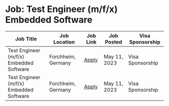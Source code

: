 # Job: Test Engineer (m/f/x) Embedded Software

| Job Title | Job Location | Job Link | Job Posted | Visa Sponsorship |
| --- | --- | --- | --- | --- |
| Test Engineer (m/f/x) Embedded Software | Forchheim, Germany | [Apply](https://join.com/companies/k-tronik/7995182-test-engineer-m-f-x-embedded-software) | May 11, 2023 | Visa Sponsorship |
| Test Engineer (m/f/x) Embedded Software | Forchheim, Germany | [Apply](https://join.com/companies/k-tronik/7995182-test-engineer-m-f-x-embedded-software) | May 11, 2023 | Visa Sponsorship |
